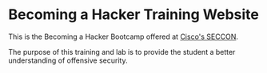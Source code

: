 # Becoming a Hacker Training Website
This is the Becoming a Hacker Bootcamp offered at [Cisco's SECCON](http://seccon.cisco.com/).

The purpose of this training and lab is to provide the student a better understanding of offensive security.
